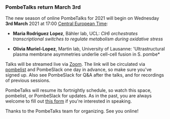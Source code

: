 ### PombeTalks return March 3rd
<!-- newsfeed_thumbnail: PombeTalks32px.png -->

The new season of online PombeTalks for 2021 will begin on Wednesday
**3rd March** 2021 at 17:00 [Central European
Time](https://greenwichmeantime.com/time-zone/europe/european-union/central-european-time/):

- **Maria Rodriguez Lopez**, Bähler lab, UCL: *Clr6 orchestrates transcriptional switches to regulate metabolism during oxidative stress*

- **Olivia Muriel-Lopez**, Martin lab, University of Lausanne: 'Ultrastructural plasma membrane asymmetries underlie cell-cell fusion in S. pombe*

Talks will be streamed live via [Zoom](https://zoom.us/). The link
will be circulated via
[pombelist](https://lists.cam.ac.uk/mailman/listinfo/ucam-pombelist)
and PombeSlack one day in advance, so make sure you've signed up. Also
see PombeSlack for Q&A after the talks, and for recordings of previous
sessions.

PombeTalks will resume its fortnightly schedule, so watch this space,
pombelist, or PombeSlack for updates. As in the past, you are always
welcome to fill out [this
form](https://docs.google.com/forms/d/e/1FAIpQLSdjnkJfadUwM2eKIBJBQXeLt3aOfzrQEb3D8lvNym1g93DIRQ/viewform)
if you're interested in speaking.

Thanks to the PombeTalks team for organizing. See you online!


